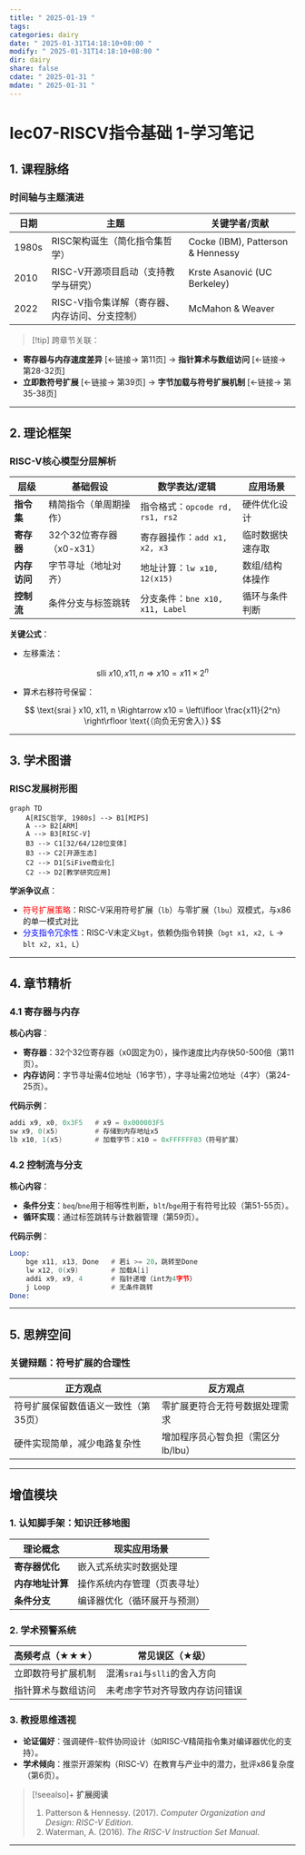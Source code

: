 ```yaml
---
title: " 2025-01-19 "
tags: 
categories: dairy
date: " 2025-01-31T14:18:10+08:00 "
modify: " 2025-01-31T14:18:10+08:00 "
dir: dairy
share: false
cdate: " 2025-01-31 "
mdate: " 2025-01-31 "
---
```


# lec07-RISCV指令基础 1-学习笔记
## 1. 课程脉络  

### 时间轴与主题演进  

| 日期       | 主题                                                                 | 关键学者/贡献                     |  
|------------|----------------------------------------------------------------------|-----------------------------------|  
| 1980s      | RISC架构诞生（简化指令集哲学）                                       | Cocke (IBM), Patterson & Hennessy |  
| 2010       | RISC-V开源项目启动（支持教学与研究）                                 | Krste Asanović (UC Berkeley)      |  
| 2022       | RISC-V指令集详解（寄存器、内存访问、分支控制）                       | McMahon & Weaver                  |  

>[!tip] 跨章节关联：  

- **寄存器与内存速度差异** [←链接→ 第11页] → **指针算术与数组访问** [←链接→ 第28-32页]  
- **立即数符号扩展** [←链接→ 第39页] → **字节加载与符号扩展机制** [←链接→ 第35-38页]  

---

## 2. 理论框架  

### RISC-V核心模型分层解析  

| 层级          | 基础假设                     | 数学表达/逻辑                          | 应用场景             |  
|---------------|------------------------------|----------------------------------------|----------------------|  
| **指令集**    | 精简指令（单周期操作）       | 指令格式：`opcode rd, rs1, rs2`        | 硬件优化设计         |  
| **寄存器**    | 32个32位寄存器（x0-x31）     | 寄存器操作：`add x1, x2, x3`           | 临时数据快速存取     |  
| **内存访问**  | 字节寻址（地址对齐）         | 地址计算：`lw x10, 12(x15)`            | 数组/结构体操作      |  
| **控制流**    | 条件分支与标签跳转           | 分支条件：`bne x10, x11, Label`        | 循环与条件判断       |  

**关键公式**：  
- 左移乘法：

$$
 \text{slli } x10, x11, n \Rightarrow x10 = x11 \times 2^n 
$$  

- 算术右移符号保留：

$$
 \text{srai } x10, x11, n \Rightarrow x10 = \left\lfloor \frac{x11}{2^n} \right\rfloor \text{（向负无穷舍入）} 
$$  

---

## 3. 学术图谱  

### RISC发展树形图  

```mermaid  
graph TD  
    A[RISC哲学, 1980s] --> B1[MIPS]  
    A --> B2[ARM]  
    A --> B3[RISC-V]  
    B3 --> C1[32/64/128位变体]  
    B3 --> C2[开源生态]  
    C2 --> D1[SiFive商业化]  
    C2 --> D2[教学研究应用]  
```  

**学派争议点**：  
- <span style="color:red">符号扩展策略</span>：RISC-V采用符号扩展（`lb`）与零扩展（`lbu`）双模式，与x86的单一模式对比  
- <span style="color:blue">分支指令冗余性</span>：RISC-V未定义`bgt`，依赖伪指令转换（`bgt x1, x2, L` → `blt x2, x1, L`）  

---

## 4. 章节精析  

### 4.1 寄存器与内存  

**核心内容**：  
- **寄存器**：32个32位寄存器（x0固定为0），操作速度比内存快50-500倍（第11页）。  
- **内存访问**：字节寻址需4位地址（16字节），字寻址需2位地址（4字）（第24-25页）。  

**代码示例**：  

```asm  
addi x9, x0, 0x3F5   # x9 = 0x000003F5  
sw x9, 0(x5)         # 存储到内存地址x5  
lb x10, 1(x5)        # 加载字节：x10 = 0xFFFFFF03（符号扩展）  
```  

### 4.2 控制流与分支  

**核心内容**：  
- **条件分支**：`beq`/`bne`用于相等性判断，`blt`/`bge`用于有符号比较（第51-55页）。  
- **循环实现**：通过标签跳转与计数器管理（第59页）。  

**代码示例**：  

```asm  
Loop:  
    bge x11, x13, Done   # 若i >= 20，跳转至Done  
    lw x12, 0(x9)        # 加载A[i]  
    addi x9, x9, 4       # 指针递增（int为4字节）  
    j Loop               # 无条件跳转  
Done:  
```  

---

## 5. 思辨空间  

### 关键辩题：**符号扩展的合理性**  

| 正方观点                           | 反方观点                           |  
|------------------------------------|------------------------------------|  
| 符号扩展保留数值语义一致性（第35页） | 零扩展更符合无符号数据处理需求     |  
| 硬件实现简单，减少电路复杂性       | 增加程序员心智负担（需区分lb/lbu） |  

---

## 增值模块  

### 1. 认知脚手架：知识迁移地图  

| 理论概念               | 现实应用场景                     |  
|------------------------|----------------------------------|  
| **寄存器优化**         | 嵌入式系统实时数据处理           |  
| **内存地址计算**       | 操作系统内存管理（页表寻址）     |  
| **条件分支**           | 编译器优化（循环展开与预测）     |  

### 2. 学术预警系统  

| 高频考点（★★★）        | 常见误区（★级）                  |  
|------------------------|----------------------------------|  
| 立即数符号扩展机制     | 混淆`srai`与`slli`的舍入方向     |  
| 指针算术与数组访问     | 未考虑字节对齐导致内存访问错误   |  

### 3. 教授思维透视  

- **论证偏好**：强调硬件-软件协同设计（如RISC-V精简指令集对编译器优化的支持）。  
- **学术倾向**：推崇开源架构（RISC-V）在教育与产业中的潜力，批评x86复杂度（第6页）。  

>[!seealso]+ **扩展阅读**  
> 1. Patterson & Hennessy. (2017). *Computer Organization and Design: RISC-V Edition*.  
> 2. Waterman, A. (2016). *The RISC-V Instruction Set Manual*.  

---
